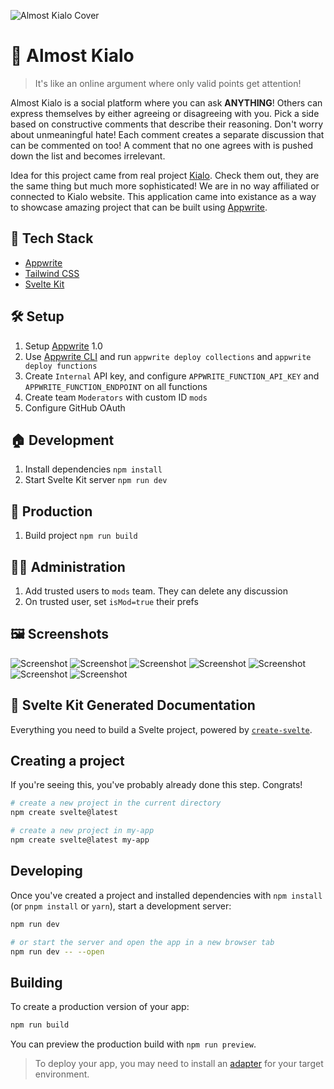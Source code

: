 ![Almost Kialo Cover](static/cover.png)

# 💬 Almost Kialo

> It's like an online argument where only valid points get attention!

Almost Kialo is a social platform where you can ask <b>ANYTHING</b>! Others can express
themselves by either agreeing or disagreeing with you. Pick a side based on constructive
comments that describe their reasoning. Don't worry about unmeaningful hate! Each comment
creates a separate discussion that can be commented on too! A comment that no one agrees with is
pushed down the list and becomes irrelevant.

Idea for this project came from real project [Kialo](https://www.kialo.com/). Check them out, they are the same thing but much more sophisticated! We are in no way
affiliated or connected to Kialo website. This application came into existance as a way to
showcase amazing project that can be built using [Appwrite](https://appwrite.io/).

## 🧰 Tech Stack

- [Appwrite](https://appwrite.io/)
- [Tailwind CSS](https://tailwindcss.com/)
- [Svelte Kit](https://kit.svelte.dev/)

## 🛠️ Setup

1. Setup [Appwrite](https://appwrite.io/) 1.0
2. Use [Appwrite CLI](https://appwrite.io/docs/command-line) and run `appwrite deploy collections` and `appwrite deploy functions`
3. Create `Internal` API key, and configure `APPWRITE_FUNCTION_API_KEY` and `APPWRITE_FUNCTION_ENDPOINT` on all functions
4. Create team `Moderators` with custom ID `mods`
5. Configure GitHub OAuth

## 🏠 Development

1. Install dependencies `npm install`
2. Start Svelte Kit server `npm run dev`

## 🚀 Production

1. Build project `npm run build`

## 🧑‍🚒 Administration

1. Add trusted users to `mods` team. They can delete any discussion
2. On trusted user, set `isMod=true` their prefs

## 🖼️ Screenshots

![Screenshot](screenshots/ss1.png)
![Screenshot](screenshots/ss2.png)
![Screenshot](screenshots/ss3.png)
![Screenshot](screenshots/ss4.png)
![Screenshot](screenshots/ss5.png)
![Screenshot](screenshots/ss6.png)
![Screenshot](screenshots/ss7.png)

## 🤖 Svelte Kit Generated Documentation

Everything you need to build a Svelte project, powered by [`create-svelte`](https://github.com/sveltejs/kit/tree/master/packages/create-svelte).

## Creating a project

If you're seeing this, you've probably already done this step. Congrats!

```bash
# create a new project in the current directory
npm create svelte@latest

# create a new project in my-app
npm create svelte@latest my-app
```

## Developing

Once you've created a project and installed dependencies with `npm install` (or `pnpm install` or `yarn`), start a development server:

```bash
npm run dev

# or start the server and open the app in a new browser tab
npm run dev -- --open
```

## Building

To create a production version of your app:

```bash
npm run build
```

You can preview the production build with `npm run preview`.

> To deploy your app, you may need to install an [adapter](https://kit.svelte.dev/docs/adapters) for your target environment.
